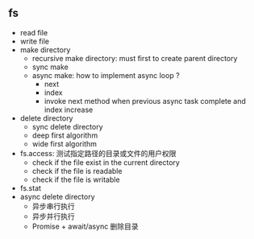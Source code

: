 ## fs
* read file
* write file
* make directory
  * recursive make directory: must first to create parent directory
  * sync make
  * async make: how to implement async loop ? 
    * next
    * index
    * invoke next method when previous async task complete and index increase
* delete directory
  * sync delete directory
  * deep first algorithm
  * wide first algorithm
* fs.access: 测试指定路径的目录或文件的用户权限
  * check if the file exist in the current directory
  * check if the file is readable
  * check if the file is writable
* fs.stat
* async delete directory
  * 异步串行执行
  * 异步并行执行
  * Promise + await/async 删除目录
